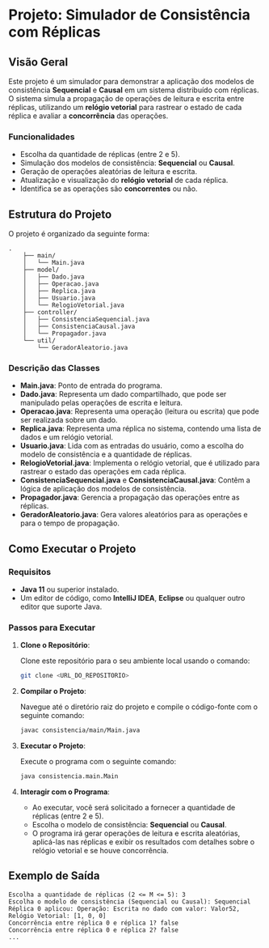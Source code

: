 # Projeto: Simulador de Consistência com Réplicas

## Visão Geral
Este projeto é um simulador para demonstrar a aplicação dos modelos de consistência **Sequencial** e **Causal** em um sistema distribuído com réplicas. O sistema simula a propagação de operações de leitura e escrita entre réplicas, utilizando um **relógio vetorial** para rastrear o estado de cada réplica e avaliar a **concorrência** das operações.

### Funcionalidades
- Escolha da quantidade de réplicas (entre 2 e 5).
- Simulação dos modelos de consistência: **Sequencial** ou **Causal**.
- Geração de operações aleatórias de leitura e escrita.
- Atualização e visualização do **relógio vetorial** de cada réplica.
- Identifica se as operações são **concorrentes** ou não.

## Estrutura do Projeto
O projeto é organizado da seguinte forma:

```
.
    ├── main/
    │   └── Main.java
    ├── model/
    │   ├── Dado.java
    │   ├── Operacao.java
    │   ├── Replica.java
    │   ├── Usuario.java
    │   └── RelogioVetorial.java
    ├── controller/
    │   ├── ConsistenciaSequencial.java
    │   ├── ConsistenciaCausal.java
    │   └── Propagador.java
    └── util/
        └── GeradorAleatorio.java
```

### Descrição das Classes
- **Main.java**: Ponto de entrada do programa.
- **Dado.java**: Representa um dado compartilhado, que pode ser manipulado pelas operações de escrita e leitura.
- **Operacao.java**: Representa uma operação (leitura ou escrita) que pode ser realizada sobre um dado.
- **Replica.java**: Representa uma réplica no sistema, contendo uma lista de dados e um relógio vetorial.
- **Usuario.java**: Lida com as entradas do usuário, como a escolha do modelo de consistência e a quantidade de réplicas.
- **RelogioVetorial.java**: Implementa o relógio vetorial, que é utilizado para rastrear o estado das operações em cada réplica.
- **ConsistenciaSequencial.java** e **ConsistenciaCausal.java**: Contêm a lógica de aplicação dos modelos de consistência.
- **Propagador.java**: Gerencia a propagação das operações entre as réplicas.
- **GeradorAleatorio.java**: Gera valores aleatórios para as operações e para o tempo de propagação.

## Como Executar o Projeto

### Requisitos
- **Java 11** ou superior instalado.
- Um editor de código, como **IntelliJ IDEA**, **Eclipse** ou qualquer outro editor que suporte Java.

### Passos para Executar
1. **Clone o Repositório**:
   
   Clone este repositório para o seu ambiente local usando o comando:
   ```sh
   git clone <URL_DO_REPOSITORIO>
   ```

2. **Compilar o Projeto**:
   
   Navegue até o diretório raiz do projeto e compile o código-fonte com o seguinte comando:
   ```sh
   javac consistencia/main/Main.java
   ```

3. **Executar o Projeto**:
   
   Execute o programa com o seguinte comando:
   ```sh
   java consistencia.main.Main
   ```

4. **Interagir com o Programa**:
   
   - Ao executar, você será solicitado a fornecer a quantidade de réplicas (entre 2 e 5).
   - Escolha o modelo de consistência: **Sequencial** ou **Causal**.
   - O programa irá gerar operações de leitura e escrita aleatórias, aplicá-las nas réplicas e exibir os resultados com detalhes sobre o relógio vetorial e se houve concorrência.

## Exemplo de Saída

```
Escolha a quantidade de réplicas (2 <= M <= 5): 3
Escolha o modelo de consistência (Sequencial ou Causal): Sequencial
Réplica 0 aplicou: Operação: Escrita no dado com valor: Valor52, Relógio Vetorial: [1, 0, 0]
Concorrência entre réplica 0 e réplica 1? false
Concorrência entre réplica 0 e réplica 2? false
...
